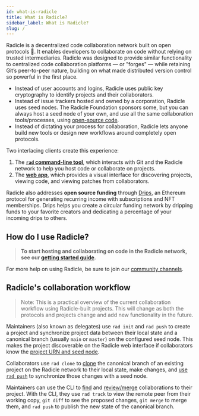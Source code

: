 ```yaml
---
id: what-is-radicle
title: What is Radicle?
sidebar_label: What is Radicle?
slug: /
---
```


Radicle is a decentralized code collaboration network built on open protocols 🌱. It enables developers to collaborate
on code without relying on trusted intermediaries. Radicle was designed to provide similar functionality to centralized
code collaboration platforms — or "forges" — while retaining Git’s peer-to-peer nature, building on what made
distributed version control so powerful in the first place.

- Instead of user accounts and logins, Radicle uses public key cryptography to identify projects and their
  collaborators.
- Instead of issue trackers hosted and owned by a corporation, Radicle uses seed nodes. The Radicle Foundation sponsors
  some, but you can always host a seed node of your own, and use all the same collaboration tools/processes, using
  [open-source code](https://github.com/radicle-dev/radicle-client-services).
- Instead of dictating your process for collaboration, Radicle lets anyone build new tools or design new workflows
  around completely open protocols.

Two interlacing clients create this experience:

1. The **[`rad` command-line tool](https://github.com/radicle-dev/radicle-cli)**, which interacts with Git and the
   Radicle network to help you host code or collaborate on projects.
2. The **[web app](https://app.radicle.xyz)**, which provides a visual interface for discovering projects, viewing
   code, and viewing patches from collaborators.

Radicle also addresses **open source funding** through [Drips](https://www.drips.network/), an Ethereum protocol for
generating recurring income with subscriptions and NFT memberships. Drips helps you create a circular funding network by
dripping funds to your favorite creators and dedicating a percentage of your incoming drips to others.

## How do I use Radicle?

> **To start hosting and collaborating on code in the Radicle network, see our [getting started
> guide](getting-started.md).**

For more help on using Radicle, be sure to join our [community channels](get-involved/community.md).

## Radicle's collaboration workflow

> Note: This is a practical overview of the current collaboration workflow using Radicle-built projects. This will
> change as both the protocols and projects change and add new functionality in the future.

Maintainers (also known as delegates) use `rad init` and `rad push` to create a project and synchronize project data
between their local state and a canonical branch (usually `main` or `master`) on the configured seed node. This makes
the project discoverable on the Radicle web interface if collaborators know the [project URN and seed
node](using-radicle/view-share.md).

Collaborators use `rad clone` to [clone](using-radicle/clone.md) the canonical branch of an existing project on the
Radicle network to their local state, make changes, and [use `rad push`](using-radicle/push.md) to synchronize those
changes with a seed node.

Maintainers can use the CLI to [find](using-radicle/view-share.md) and
[review/merge](using-radicle/track-review-merge.md) collaborations to their project. With the CLI, they use `rad track`
to view the remote peer from their working copy, `git diff` to see the proposed changes, `git merge` to merge them, and
`rad push` to publish the new state of the canonical branch.
